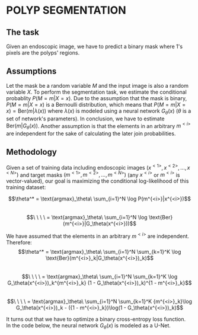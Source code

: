 # POLYP SEGMENTATION
## The task
Given an endoscopic image, we have to predict a binary mask where 1's pixels are the polyps' regions.
## Assumptions
Let the mask be a random variable $M$ and the input image is also a random variable $X$. To perform the segmentation task, we estimate the conditional probablity $P(M=m|X=x)$. Due to the assumption that the mask is binary, $P(M=m|X=x)$ is a Bernoulli distribution, which means that $P(M=m|X=x) = \text{Ber}(m|\lambda(x))$ where $\lambda(x)$ is modeled using a neural network $G_\theta(x)$ ($\theta$ is a set of network's parameters). In conclusion, we have to estimate $\text{Ber}(m|G_\theta(x))$. Another assumption is that the elements in an arbitrary $m^{<i>}$ are independent for the sake of calculating the later join probabilities.
## Methodology
Given a set of training data including endoscopic images $(x^{<1>}, x^{<2>}, ..., x^{<N>})$ and target masks $(m^{<1>}, m^{<2>}, ..., m^{<N>})$ (any $x^{<i>}$ or $m^{<i>}$ is vector-valued), our goal is maximizing the conditional log-likelihood of this training dataset:  

$$\theta^* = \text{argmax}_\theta\ \sum_{i=1}^N \log P(m^{<i>}|x^{<i>})$$  
$$\ \ \ \  = \text{argmax}_\theta\ \sum_{i=1}^N \log \text{Ber}(m^{<i>}|G_\theta(x^{<i>}))$$  

We have assumed that the elements in an arbitrary $m^{<i>}$ are independent. Therefore:  
$$\theta^* = \text{argmax}_\theta\ \sum_{i=1}^N \sum_{k=1}^K \log \text{Ber}(m^{<i>}_k|G_\theta(x^{<i>})_k)$$  
$$\ \ \ \ = \text{argmax}_\theta\ \sum_{i=1}^N \sum_{k=1}^K \log G_\theta(x^{<i>})_k^{m^{<i>}_k} (1 - G_\theta(x^{<i>})_k)^{1 - m^{<i>}_k}$$  
$$\ \ \ \ = \text{argmax}_\theta\ \sum_{i=1}^N \sum_{k=1}^K {m^{<i>}_k}\log G_\theta(x^{<i>})_k - ({1 - m^{<i>}_k})\log(1 - G_\theta(x^{<i>})_k)$$  

It turns out that we have to optimize a binary cross-entropy loss function.  
In the code below, the neural network $G_\theta(x)$ is modeled as a U-Net.